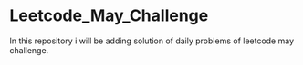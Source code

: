 # Leetcode_May_Challenge
In this repository i will be adding solution of daily problems of leetcode may challenge.
